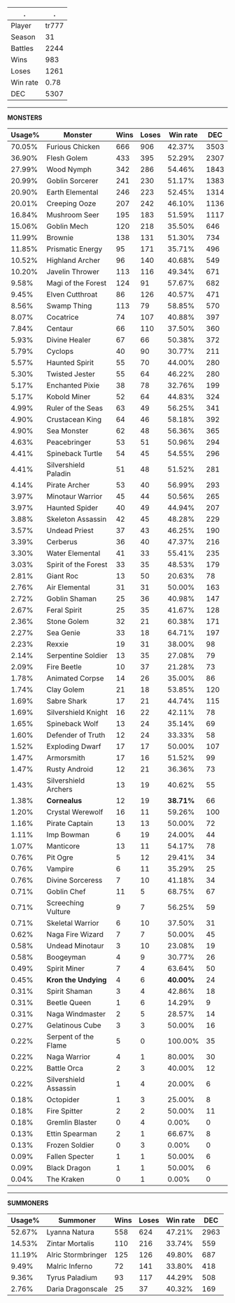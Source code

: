 .|.
|-|-
Player|tr777
Season|31
Battles|2244
Wins|983
Loses|1261
Win rate|0.78
DEC|5307

---
**MONSTERS**

Usage%|Monster|Wins|Loses|Win rate|DEC|
-|-|-|-|-|-|
70.05%|Furious Chicken|666|906|42.37%|3503|
36.90%|Flesh Golem|433|395|52.29%|2307|
27.99%|Wood Nymph|342|286|54.46%|1843|
20.99%|Goblin Sorcerer|241|230|51.17%|1383|
20.90%|Earth Elemental|246|223|52.45%|1314|
20.01%|Creeping Ooze|207|242|46.10%|1136|
16.84%|Mushroom Seer|195|183|51.59%|1117|
15.06%|Goblin Mech|120|218|35.50%|646|
11.99%|Brownie|138|131|51.30%|734|
11.85%|Prismatic Energy|95|171|35.71%|496|
10.52%|Highland Archer|96|140|40.68%|549|
10.20%|Javelin Thrower|113|116|49.34%|671|
9.58%|Magi of the Forest|124|91|57.67%|682|
9.45%|Elven Cutthroat|86|126|40.57%|471|
8.56%|Swamp Thing|113|79|58.85%|570|
8.07%|Cocatrice|74|107|40.88%|397|
7.84%|Centaur|66|110|37.50%|360|
5.93%|Divine Healer|67|66|50.38%|372|
5.79%|Cyclops|40|90|30.77%|211|
5.57%|Haunted Spirit|55|70|44.00%|280|
5.30%|Twisted Jester|55|64|46.22%|280|
5.17%|Enchanted Pixie|38|78|32.76%|199|
5.17%|Kobold Miner|52|64|44.83%|324|
4.99%|Ruler of the Seas|63|49|56.25%|341|
4.90%|Crustacean King|64|46|58.18%|392|
4.90%|Sea Monster|62|48|56.36%|365|
4.63%|Peacebringer|53|51|50.96%|294|
4.41%|Spineback Turtle|54|45|54.55%|296|
4.41%|Silvershield Paladin|51|48|51.52%|281|
4.14%|Pirate Archer|53|40|56.99%|293|
3.97%|Minotaur Warrior|45|44|50.56%|265|
3.97%|Haunted Spider|40|49|44.94%|207|
3.88%|Skeleton Assassin|42|45|48.28%|229|
3.57%|Undead Priest|37|43|46.25%|190|
3.39%|Cerberus|36|40|47.37%|216|
3.30%|Water Elemental|41|33|55.41%|235|
3.03%|Spirit of the Forest|33|35|48.53%|179|
2.81%|Giant Roc|13|50|20.63%|78|
2.76%|Air Elemental|31|31|50.00%|163|
2.72%|Goblin Shaman|25|36|40.98%|147|
2.67%|Feral Spirit|25|35|41.67%|128|
2.36%|Stone Golem|32|21|60.38%|171|
2.27%|Sea Genie|33|18|64.71%|197|
2.23%|Rexxie|19|31|38.00%|98|
2.14%|Serpentine Soldier|13|35|27.08%|79|
2.09%|Fire Beetle|10|37|21.28%|73|
1.78%|Animated Corpse|14|26|35.00%|86|
1.74%|Clay Golem|21|18|53.85%|120|
1.69%|Sabre Shark|17|21|44.74%|115|
1.69%|Silvershield Knight|16|22|42.11%|78|
1.65%|Spineback Wolf|13|24|35.14%|69|
1.60%|Defender of Truth|12|24|33.33%|58|
1.52%|Exploding Dwarf|17|17|50.00%|107|
1.47%|Armorsmith|17|16|51.52%|99|
1.47%|Rusty Android|12|21|36.36%|73|
1.43%|Silvershield Archers|13|19|40.62%|55|
1.38%|**Cornealus**|12|19|**38.71%**|66|
1.20%|Crystal Werewolf|16|11|59.26%|100|
1.16%|Pirate Captain|13|13|50.00%|72|
1.11%|Imp Bowman|6|19|24.00%|44|
1.07%|Manticore|13|11|54.17%|78|
0.76%|Pit Ogre|5|12|29.41%|34|
0.76%|Vampire|6|11|35.29%|25|
0.76%|Divine Sorceress|7|10|41.18%|34|
0.71%|Goblin Chef|11|5|68.75%|67|
0.71%|Screeching Vulture|9|7|56.25%|59|
0.71%|Skeletal Warrior|6|10|37.50%|31|
0.62%|Naga Fire Wizard|7|7|50.00%|45|
0.58%|Undead Minotaur|3|10|23.08%|19|
0.58%|Boogeyman|4|9|30.77%|26|
0.49%|Spirit Miner|7|4|63.64%|50|
0.45%|**Kron the Undying**|4|6|**40.00%**|24|
0.31%|Spirit Shaman|3|4|42.86%|18|
0.31%|Beetle Queen|1|6|14.29%|9|
0.31%|Naga Windmaster|2|5|28.57%|14|
0.27%|Gelatinous Cube|3|3|50.00%|16|
0.22%|Serpent of the Flame|5|0|100.00%|35|
0.22%|Naga Warrior|4|1|80.00%|30|
0.22%|Battle Orca|2|3|40.00%|12|
0.22%|Silvershield Assassin|1|4|20.00%|6|
0.18%|Octopider|1|3|25.00%|8|
0.18%|Fire Spitter|2|2|50.00%|11|
0.18%|Gremlin Blaster|0|4|0.00%|0|
0.13%|Ettin Spearman|2|1|66.67%|8|
0.13%|Frozen Soldier|0|3|0.00%|0|
0.09%|Fallen Specter|1|1|50.00%|6|
0.09%|Black Dragon|1|1|50.00%|6|
0.04%|The Kraken|0|1|0.00%|0|

---
**SUMMONERS**

Usage%|Summoner|Wins|Loses|Win rate|DEC|
-|-|-|-|-|-|
52.67%|Lyanna Natura|558|624|47.21%|2963|
14.53%|Zintar Mortalis|110|216|33.74%|559|
11.19%|Alric Stormbringer|125|126|49.80%|687|
9.49%|Malric Inferno|72|141|33.80%|418|
9.36%|Tyrus Paladium|93|117|44.29%|508|
2.76%|Daria Dragonscale|25|37|40.32%|169|
